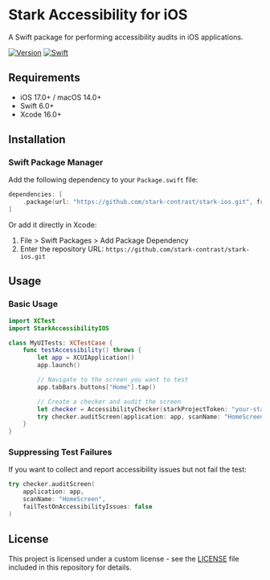 # Stark Accessibility for iOS

A Swift package for performing accessibility audits in iOS applications.

[![Version](https://img.shields.io/badge/Version-0.0.1-blue.svg)](https://github.com/stark-contrast/stark-ios)
[![Swift](https://img.shields.io/badge/Swift-6.0-orange.svg)](https://swift.org)

## Requirements

- iOS 17.0+ / macOS 14.0+
- Swift 6.0+
- Xcode 16.0+

## Installation

### Swift Package Manager

Add the following dependency to your `Package.swift` file:

```swift
dependencies: [
    .package(url: "https://github.com/stark-contrast/stark-ios.git", from: "0.0.1")
]
```

Or add it directly in Xcode:

1. File > Swift Packages > Add Package Dependency
2. Enter the repository URL: `https://github.com/stark-contrast/stark-ios.git`

## Usage

### Basic Usage

```swift
import XCTest
import StarkAccessibilityIOS

class MyUITests: XCTestCase {
    func testAccessibility() throws {
        let app = XCUIApplication()
        app.launch()

        // Navigate to the screen you want to test
        app.tabBars.buttons["Home"].tap()

        // Create a checker and audit the screen
        let checker = AccessibilityChecker(starkProjectToken: "your-stark-project-token")
        try checker.auditScreen(application: app, scanName: "HomeScreen")
    }
}
```

### Suppressing Test Failures

If you want to collect and report accessibility issues but not fail the test:

```swift
try checker.auditScreen(
    application: app,
    scanName: "HomeScreen",
    failTestOnAccessibilityIssues: false
)
```

## License

This project is licensed under a custom license - see the [LICENSE](LICENSE) file included in this repository for details.
